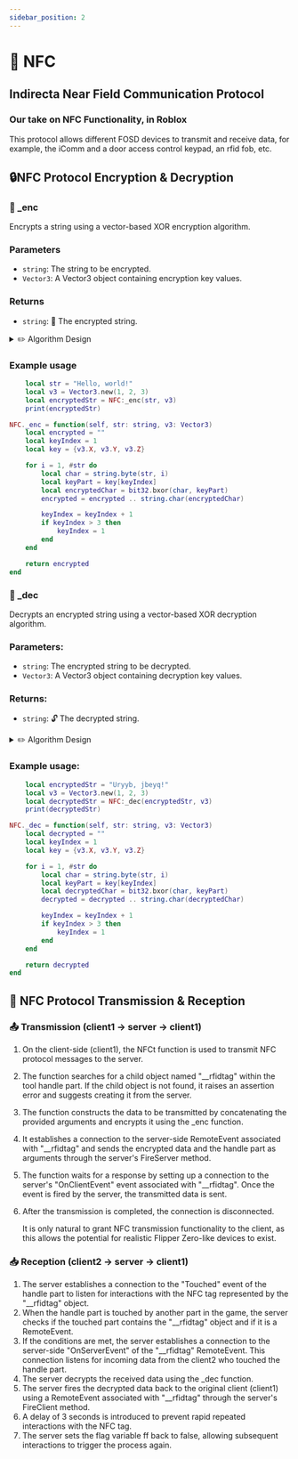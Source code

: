 ```yaml
---
sidebar_position: 2
---
```


# 📶 NFC
## Indirecta Near Field Communication Protocol
### Our take on NFC Functionality, in Roblox

This protocol allows different FOSD devices to transmit and receive data, for example, the iComm and a door access control keypad, an rfid fob, etc.

## 🔒NFC Protocol Encryption & Decryption

### 📖 _enc
Encrypts a string using a vector-based XOR encryption algorithm.
### Parameters
- `string`: The string to be encrypted.
- `Vector3`: A Vector3 object containing encryption key values.
### Returns
- `string`: 🔐 The encrypted string.

<details> 
<summary>✏️ Algorithm Design</summary>  
This function takes a string and a Vector3 object as input.
It performs a character-wise XOR encryption on the string using the key values from the Vector3 object.
Each character of the string is XORed with the corresponding key part, and the encrypted characters are concatenated to form the encrypted string.

The encryption algorithm works as follows:
1. The string is iterated character by character.
2. The ASCII value of the character is obtained using string.byte.
3. The key part (X, Y, or Z) is selected based on the keyIndex, which cycles through the key values.
4. The character value is XORed with the key part value using bit32.bxor.
5. The encrypted character is converted back to a string using string.char.
6. The encrypted character is appended to the encrypted string.	
7. The keyIndex is incremented and wrapped around to 1 if it exceeds 3.
8. Steps 2-7 are repeated for each character in the string.
9. The final encrypted string is returned.

</details> 

### Example usage
```lua
	local str = "Hello, world!"
	local v3 = Vector3.new(1, 2, 3)
	local encryptedStr = NFC:_enc(str, v3)
	print(encryptedStr)
```

```lua
NFC._enc = function(self, str: string, v3: Vector3)
	local encrypted = ""
	local keyIndex = 1
	local key = {v3.X, v3.Y, v3.Z}

	for i = 1, #str do
		local char = string.byte(str, i)
		local keyPart = key[keyIndex]
		local encryptedChar = bit32.bxor(char, keyPart)
		encrypted = encrypted .. string.char(encryptedChar)

		keyIndex = keyIndex + 1
		if keyIndex > 3 then
			keyIndex = 1
		end
	end

	return encrypted
end
```


### 📖 _dec
Decrypts an encrypted string using a vector-based XOR decryption algorithm.
### Parameters:
- `string`: The encrypted string to be decrypted.
- `Vector3`: A Vector3 object containing decryption key values.
### Returns:
- `string`: 🔓 The decrypted string.

<details> 
<summary>✏️ Algorithm Design</summary>  
This function takes an encrypted string and a Vector3 object as input. It performs a character-wise XOR decryption on the string using the key values from the Vector3 object. Each character of the encrypted string is XORed with the corresponding key part, and the decrypted characters are concatenated to form the original string.

The decryption algorithm works in a similar way to the encryption algorithm:
1. The encrypted string is iterated character by character.
2. The ASCII value of the character is obtained using string.byte.
3. The key part (X, Y, or Z) is selected based on the keyIndex, which cycles through the key values.
4. The character value is XORed with the key part value using bit32.bxor.
5. The decrypted character is converted back to a string using string.char.
6. The decrypted character is appended to the decrypted string.
7. The keyIndex is incremented and wrapped around to 1 if it exceeds 3.
8. Steps 2-7 are repeated for each character in the encrypted string.
9. The final decrypted string is returned.

</details> 

### Example usage:
```lua
	local encryptedStr = "Uryyb, jbeyq!"
	local v3 = Vector3.new(1, 2, 3)
	local decryptedStr = NFC:_dec(encryptedStr, v3)
	print(decryptedStr)
```

```lua
NFC._dec = function(self, str: string, v3: Vector3)
	local decrypted = ""
	local keyIndex = 1
	local key = {v3.X, v3.Y, v3.Z}

	for i = 1, #str do
		local char = string.byte(str, i)
		local keyPart = key[keyIndex]
		local decryptedChar = bit32.bxor(char, keyPart)
		decrypted = decrypted .. string.char(decryptedChar)

		keyIndex = keyIndex + 1
		if keyIndex > 3 then
			keyIndex = 1
		end
	end

	return decrypted
end
```

## 💠 NFC Protocol Transmission & Reception
### 📤 Transmission (client1 -> server -> client1)
1. On the client-side (client1), the NFCt function is used to transmit NFC protocol messages to the server.
2. The function searches for a child object named "__rfidtag" within the tool handle part. If the child object is not found, it raises an assertion error and suggests creating it from the server.
3. The function constructs the data to be transmitted by concatenating the provided arguments and encrypts it using the _enc function.
4. It establishes a connection to the server-side RemoteEvent associated with "__rfidtag" and sends the encrypted data and the handle part as arguments through the server's FireServer method.
5. The function waits for a response by setting up a connection to the server's "OnClientEvent" event associated with "__rfidtag". Once the event is fired by the server, the transmitted data is sent.
6. After the transmission is completed, the connection is disconnected.
   
   It is only natural to grant NFC transmission functionality to the client, as this allows the potential for realistic Flipper Zero-like devices to exist.

### 📥 Reception (client2 -> server -> client1)
1. The server establishes a connection to the "Touched" event of the handle part to listen for interactions with the NFC tag represented by the "__rfidtag" object.
2. When the handle part is touched by another part in the game, the server checks if the touched part contains the "__rfidtag" object and if it is a RemoteEvent.
3. If the conditions are met, the server establishes a connection to the server-side "OnServerEvent" of the "__rfidtag" RemoteEvent. This connection listens for incoming data from the client2 who touched the handle part.
4. The server decrypts the received data using the _dec function.
5. The server fires the decrypted data back to the original client (client1) using a RemoteEvent associated with "__rfidtag" through the server's FireClient method.
6. A delay of 3 seconds is introduced to prevent rapid repeated interactions with the NFC tag.
7. The server sets the flag variable ff back to false, allowing subsequent interactions to trigger the process again.

